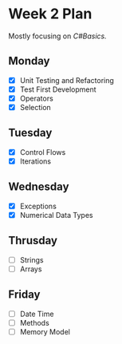 # Week 2 Plan

Mostly focusing on _C#Basics._

## Monday
- [x] Unit Testing and Refactoring
- [x] Test First Development
- [x] Operators
- [x] Selection

## Tuesday
- [x] Control Flows
- [x] Iterations

## Wednesday
- [x] Exceptions
- [x] Numerical Data Types

## Thrusday
- [ ] Strings
- [ ] Arrays

## Friday
- [ ] Date Time
- [ ] Methods
- [ ] Memory Model
